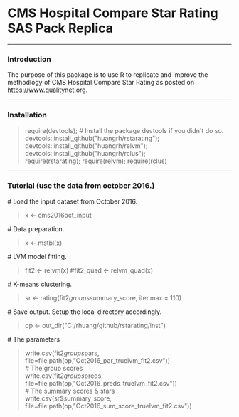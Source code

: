 # CMS Hospital Compare Star Rating SAS Pack Replica  

-----
### Introduction  
The purpose of this package is to use R to replicate and improve the methodlogy of CMS Hospital Compare Star Rating as posted on https://www.qualitynet.org.

-----
### Installation   
 
> require(devtools);  # Install the package devtools if you didn't do so.  
> devtools::install_github("huangrh/rstarating");  
> devtools::install_github("huangrh/relvm");  
> devtools::install_github("huangrh/rclus");  
> require(rstarating); require(relvm); require(rclus)  

-----
### Tutorial  (use the data from october 2016.)
\# Load the input dataset from October 2016.   
> x       <- cms2016oct_input

\# Data preparation.   
> x <- mstbl(x)   

\# LVM model fitting.    
> fit2       <-   relvm(x)  #fit2_quad       <-   relvm_quad(x)

\# K-means clustering.   
> sr <- rating(fit2$groups$summary_score, iter.max = 110)

\# Save output. Setup the local directory accordingly.      
> op <- out_dir("C:/rhuang/github/rstarating/inst")  

\# The parameters  
> write.csv(fit2$groups$pars,  file=file.path(op,"Oct2016_par_truelvm_fit2.csv"))  
\# The group scores   
> write.csv(fit2$groups$preds, file=file.path(op,"Oct2016_preds_truelvm_fit2.csv"))   
\# The summary scores & stars       
> write.csv(sr$summary_score,  file=file.path(op,"Oct2016_sum_score_truelvm_fit2.csv"))  

